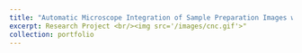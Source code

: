 ```yaml
---
title: "Automatic Microscope Integration of Sample Preparation Images with The IOT for Identification and Limiting The Spread of Endemic Bacteria Based on AI"
excerpt: Research Project <br/><img src='/images/cnc.gif'>"
collection: portfolio
---
```

